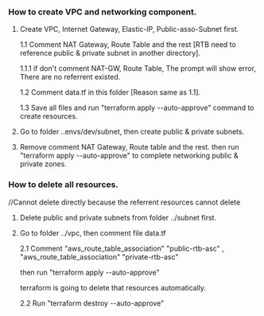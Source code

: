 ### How to create VPC and networking component.

1. Create VPC, Internet Gateway, Elastic-IP, Public-asso-Subnet first.

   1.1 Comment NAT Gateway, Route Table and the rest [RTB need to reference public & private subnet in another directory].
       
      1.1.1 if don't comment NAT-GW, Route Table, The prompt will show error, There are no referrent existed. 
   
   1.2 Comment data.tf in this folder [Reason same as 1.1].
   
   1.3 Save all files and run "terraform apply --auto-approve" command to create resources.

2. Go to folder ..envs/dev/subnet, then create public & private subnets.

3. Remove comment NAT Gateway, Route table and the rest. then run "terraform apply --auto-approve" to complete networking
   public & private zones.



### How to delete all resources.

//Cannot delete directly because the referrent resources cannot delete

1. Delete public and private subnets from folder ../subnet first.

2. Go to folder ../vpc, then comment file data.tf
   
   2.1 Comment "aws_route_table_association" "public-rtb-asc" , "aws_route_table_association" "private-rtb-asc"
   
      then run "terraform apply --auto-approve"
   
      terraform is going to delete that resources automatically.
   
   2.2 Run "terraform destroy --auto-approve" 